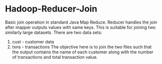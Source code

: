 # Hadoop-Reducer-Join
Basic join operation in standard Java Map Reduce. Reducer handles the join after mapper outputs values with same keys. This is suitable for joining two similarly large datasets. 
There are two data sets:
1. cust - customer data
2. txns - transactions
The objective here is to join the two files such that the output contains the name of each customer along with the number of transactions and total transaction value. 
